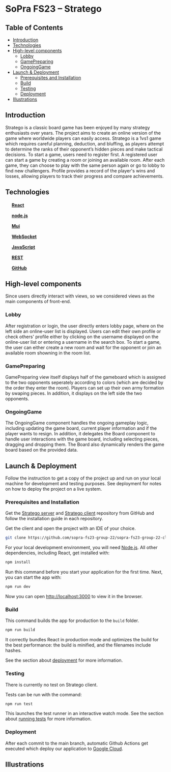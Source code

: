 # SoPra FS23 – Stratego

## Table of Contents

- [Introduction](#introduction)
- [Technologies](#technologies)
- [High-level components](#high-level-components)
   - [Lobby](#lobby)
   - [GamePreparing](#gamepreparing)
   - [OngoingGame](#ongoinggame)
- [Launch & Deployment](#launch--deployment)
   - [Prerequisites and Installation](#prerequisites-and-installation)
   - [Build](#build)
   - [Testing](#testing)
   - [Deployment](#deployment)
- [Illustrations](#illustrations)

## Introduction

Stratego is a classic board game has been enjoyed by many strategy enthusiasts over years. The project aims to create an online version of the game where worldwide players can easily access. Stratego is a 1vs1 game which requires careful planning, deduction, and bluffing, as players attempt to determine the ranks of their opponent’s hidden pieces and make tactical decisions. To start a game, users need to register first. A registered user can start a game by creating a room or joining an available room. After each game, they can choose to play with the same person again or go to lobby to find new challengers. Profile provides a record of the player's wins and losses, allowing players to track their progress and compare achievements.

## Technologies

<img src="https://upload.wikimedia.org/wikipedia/commons/4/47/React.svg" width="16" height="16" />   [**React**](https://reactjs.org/) 

<img src="https://github.com/get-icon/geticon/blob/master/icons/nodejs-icon.svg" width="16" height="16" /> [**node.js**](https://www.npmjs.com) 

<img src="https://github.com/get-icon/geticon/blob/master/icons/material-ui.svg" width="16" height="16" /> [**Mui**](https://mui.com/)	

<img src="https://user-images.githubusercontent.com/91155454/170843632-39007803-3026-4e48-bb78-93836a3ea771.png" style='visibility:hidden;' width="16" height="16" /> [**WebSocket**](https://en.wikipedia.org/wiki/WebSocket)

<img src="https://upload.wikimedia.org/wikipedia/commons/9/99/Unofficial_JavaScript_logo_2.svg" width="16" height="16" /> [**JavaScript**](https://www.javascript.com/)	

<img src="https://user-images.githubusercontent.com/91155454/170842503-3a531289-1afc-4b9c-87c1-cc120d9229ce.svg" style='visibility:hidden;' width="16" height="16" /> [**REST**](https://en.wikipedia.org/wiki/Representational_state_transfer) 

<img src="https://github.com/get-icon/geticon/blob/master/icons/github-icon.svg" width="16" height="16" /> [**GitHub**](https://github.com/)	

## High-level components

Since users directly interact with views, so we considered views as the main components of front-end.

### Lobby
After registration or login, the user directly enters lobby page, where on the left side an online-user list is displayed. Users can edit their own profile or check others' profile either by clicking on the username displayed on the online-user list or entering a username in the search box. To start a game, the user can either create a new room and wait for the opponent or join an available room showning in the room list.


### GamePreparing
GamePreparing view itself displays half of the gameboard which is assigned to the two opponents seperately according to colors (which are decided by the order they enter the room). Players can set up their own army formation by swaping pieces. In addition, it displays on the left side the two opponents.

### OngoingGame
The OngoingGame component handles the ongoing gameplay logic, including updating the game board, current player information and if the player wants to resign. In addition, it delegates the Board component to handle user interactions with the game board, including selecting pieces, dragging and dropping them. The Board also dynamically renders the game board based on the provided data.


## Launch & Deployment
<p>
Follow the instruction to get a copy of the project up and run on your local machine for development and testing purposes. See deployment for notes on how to deploy the project on a live system.
</p>

### Prerequisites and Installation
Get the [Stratego server](https://github.com/sopra-fs23-group-22/sopra-fs23-group-22-server) and [Stratego client](https://github.com/sopra-fs23-group-22/sopra-fs23-group-22-client) repository from GitHub and follow the installation guide in each repository.

Get the client and open the project with an IDE of your choice.

```bash
git clone https://github.com/sopra-fs23-group-22/sopra-fs23-group-22-client.git
```


For your local development environment, you will need [Node.js](https://nodejs.org). All other dependencies, including React, get installed with:

```bash
npm install
```

Run this command before you start your application for the first time. Next, you can start the app with:

```bash
npm run dev
```

Now you can open [http://localhost:3000](http://localhost:3000) to view it in the browser.

### Build
This command builds the app for production to the `build` folder.
```bash
npm run build
```
It correctly bundles React in production mode and optimizes the build for the best performance: the build is minified, and the filenames include hashes.<br>

See the section about [deployment](https://facebook.github.io/create-react-app/docs/deployment) for more information.

### Testing
There is currently no test on Stratego client.

Tests can be run with the command:  
```bash
npm run test
```

This launches the test runner in an interactive watch mode. 
See the section about [running tests](https://facebook.github.io/create-react-app/docs/running-tests) for more information.


### Deployment
After each commit to the main branch, automatic Github Actions get executed which deploy our application to [Google Cloud](https://cloud.google.com/).

## Illustrations



